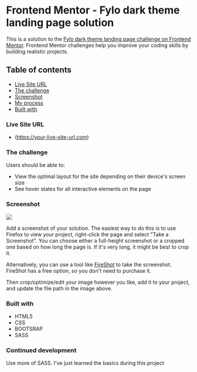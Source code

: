 # Frontend Mentor - Fylo dark theme landing page solution
This is a solution to the [Fylo dark theme landing page challenge on Frontend Mentor](https://www.frontendmentor.io/challenges/fylo-dark-theme-landing-page-5ca5f2d21e82137ec91a50fd). Frontend Mentor challenges help you improve your coding skills by building realistic projects. 

## Table of contents

- [Live Site URL](#links)
- [The challenge](#the-challenge)
- [Screenshot](#screenshot)
- [My process](#my-process)
- [Built with](#built-with)


### Live Site URL

- (https://your-live-site-url.com)


### The challenge

Users should be able to:

- View the optimal layout for the site depending on their device's screen size
- See hover states for all interactive elements on the page


### Screenshot

![](./screenshot.jpg)

Add a screenshot of your solution. The easiest way to do this is to use Firefox to view your project, right-click the page and select "Take a Screenshot". You can choose either a full-height screenshot or a cropped one based on how long the page is. If it's very long, it might be best to crop it.

Alternatively, you can use a tool like [FireShot](https://getfireshot.com/) to take the screenshot. FireShot has a free option, so you don't need to purchase it. 

Then crop/optimize/edit your image however you like, add it to your project, and update the file path in the image above.


### Built with

- HTML5 
- CSS 
- BOOTSRAP
- SASS


### Continued development

Use more of SASS. I've just learned the basics during this project


